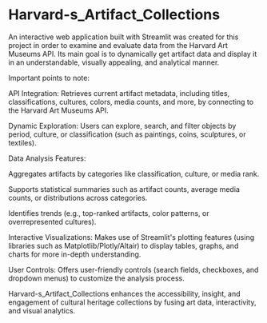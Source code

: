 # Harvard-s_Artifact_Collections
An interactive web application built with Streamlit was created for this project in order to examine and evaluate data from the Harvard Art Museums API. Its main goal is to dynamically get artifact data and display it in an understandable, visually appealing, and analytical manner.

Important points to note:

API Integration: Retrieves current artifact metadata, including titles, classifications, cultures, colors, media counts, and more, by connecting to the Harvard Art Museums API.

Dynamic Exploration: Users can explore, search, and filter objects by period, culture, or classification (such as paintings, coins, sculptures, or textiles).

Data Analysis Features:

Aggregates artifacts by categories like classification, culture, or media rank.

Supports statistical summaries such as artifact counts, average media counts, or distributions across categories.

Identifies trends (e.g., top-ranked artifacts, color patterns, or overrepresented cultures).

Interactive Visualizations: Makes use of Streamlit's plotting features (using libraries such as Matplotlib/Plotly/Altair) to display tables, graphs, and charts for more in-depth understanding.

 User Controls: Offers user-friendly controls (search fields, checkboxes, and dropdown menus) to customize the analysis process.

 Harvard-s_Artifact_Collections enhances the accessibility, insight, and engagement of cultural heritage collections by fusing art data, interactivity, and visual analytics.
